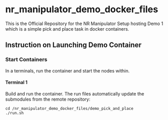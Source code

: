# nr_manipulator_demo_docker_files


This is the Official Repository for the NR Manipulator Setup hosting Demo 1 which is a simple pick and place task in docker containers.

## Instruction on Launching Demo Container

### Start Containers

In a terminals, run the container and start the nodes within.

#### Terminal 1

Build and run the container. The run files automatically update the submodules from the remote repository:

```
cd /nr_manipulator_demo_docker_files/demo_pick_and_place
./run.sh
```

